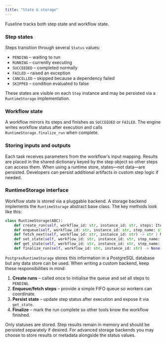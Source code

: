 ```yaml
---
title: "State & storage"
---
```


Fuseline tracks both step state and workflow state.

### Step states

Steps transition through several `Status` values:

- `PENDING` – waiting to run
- `RUNNING` – currently executing
- `SUCCEEDED` – completed normally
- `FAILED` – raised an exception
- `CANCELLED` – skipped because a dependency failed
- `SKIPPED` – condition evaluated to false

These states are visible on each `Step` instance and may be persisted
via a `RuntimeStorage` implementation.

### Workflow state

A workflow mirrors its steps and finishes as `SUCCEEDED` or `FAILED`.
The engine writes workflow status after execution and calls
`RuntimeStorage.finalize_run` when complete.

### Storing inputs and outputs

Each task receives parameters from the workflow's input mapping. Results
are placed in the shared dictionary keyed by the step object so other
steps can access them. When using a runtime store, states—not data—are
persisted. Developers can persist additional artifacts in custom step
logic if needed.

### RuntimeStorage interface

Workflow state is stored via a pluggable backend.  A storage backend
implements the `RuntimeStorage` abstract base class.  The key methods
look like this:

```python
class RuntimeStorage(ABC):
    def create_run(self, workflow_id: str, instance_id: str, steps: Iterable[str]) -> None: ...
    def enqueue(self, workflow_id: str, instance_id: str, step_name: str) -> None: ...
    def fetch_next(self, workflow_id: str, instance_id: str) -> str | None: ...
    def set_state(self, workflow_id: str, instance_id: str, step_name: str, state: Status) -> None: ...
    def get_state(self, workflow_id: str, instance_id: str, step_name: str) -> Status | None: ...
    def finalize_run(self, workflow_id: str, instance_id: str) -> None: ...
```

`PostgresRuntimeStorage` stores this information in a PostgreSQL database but any data
store can be used.  When writing a custom backend, keep these
responsibilities in mind:

1. **Create runs** – called once to initialise the queue and set all
   steps to `PENDING`.
2. **Enqueue/fetch steps** – provide a simple FIFO queue so workers can
   coordinate.
3. **Persist state** – update step status after execution and expose it
   via `get_state`.
4. **Finalize** – mark the run complete so other tools know the
   workflow finished.

Only statuses are stored.  Step results remain in memory and should be
persisted separately if desired.  For advanced storage backends you may
choose to store results or metadata alongside the status values.
